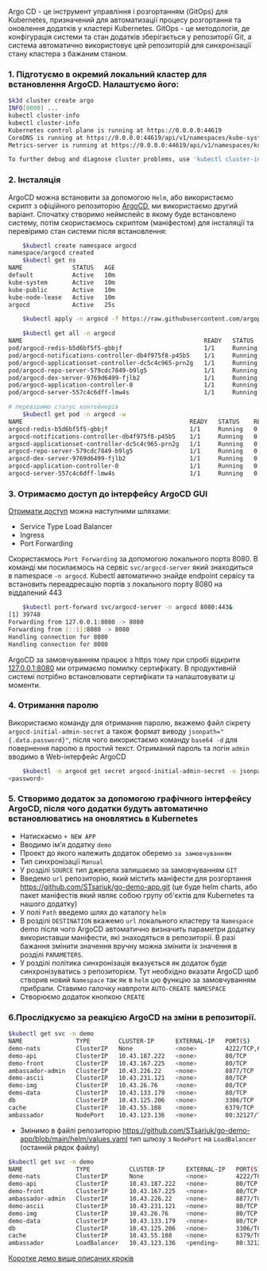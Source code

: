 Argo CD - це інструмент управління і розгортанням (GitOps) для Kubernetes, призначений для автоматизації процесу розгортання та оновлення додатків у кластері Kubernetes. GitOps - це методологія, де конфігурація системи та стан додатків зберігається у репозиторії Git, а система автоматично використовує цей репозиторій для синхронізації стану кластера з бажаним станом.

### 1. Підготуємо в окремий локальний кластер для встановлення ArgoCD. Налаштуємо його:

```bash 
$k3d cluster create argo
INFO[0000] ...                                               
kubectl cluster-info
kubectl cluster-info
Kubernetes control plane is running at https://0.0.0.0:44619
CoreDNS is running at https://0.0.0.0:44619/api/v1/namespaces/kube-system/services/kube-dns:dns/proxy
Metrics-server is running at https://0.0.0.0:44619/api/v1/namespaces/kube-system/services/https:metrics-server:https/proxy

To further debug and diagnose cluster problems, use 'kubectl cluster-info dump'.
```

### 2. Інсталяція
ArgoCD можна встановити за допомогою `Helm`, або використаємо скрипт з офіційного репозиторію [ArgoCD](https://argo-cd.readthedocs.io/en/stable/#quick-start), ми використаємо другий варіант. Спочатку створимо неймспейс в якому буде встановлено систему, потім скористаємось скриптом (маніфестом) для інсталяції та перевіримо стан системи після встановлення:

```bash
    $kubectl create namespace argocd
namespace/argocd created
    $kubectl get ns
NAME              STATUS   AGE
default           Active   10m
kube-system       Active   10m
kube-public       Active   10m
kube-node-lease   Active   10m
argocd            Active   25s

    $kubectl apply -n argocd -f https://raw.githubusercontent.com/argoproj/argo-cd/stable/manifests/install.yaml

    $kubectl get all -n argocd
NAME                                                   READY   STATUS    RESTARTS   AGE
pod/argocd-redis-b5d6bf5f5-gbbjf                       1/1     Running   0          57s
pod/argocd-notifications-controller-db4f975f8-p45b5    1/1     Running   0          57s
pod/argocd-applicationset-controller-dc5c4c965-prn2g   1/1     Running   0          57s
pod/argocd-repo-server-579cdc7849-b9lg5                1/1     Running   0          57s
pod/argocd-dex-server-9769d6499-fjlb2                  1/1     Running   0          57s
pod/argocd-application-controller-0                    1/1     Running   0          56s
pod/argocd-server-557c4c6dff-lmw4s                     1/1     Running   0          56s
```

```bash
# перевіримо статус контейнерів
    $kubectl get pod -n argocd -w
NAME                                               READY   STATUS    RESTARTS   AGE
argocd-redis-b5d6bf5f5-gbbjf                       1/1     Running   0          2m43s
argocd-notifications-controller-db4f975f8-p45b5    1/1     Running   0          2m43s
argocd-applicationset-controller-dc5c4c965-prn2g   1/1     Running   0          2m43s
argocd-repo-server-579cdc7849-b9lg5                1/1     Running   0          2m43s
argocd-dex-server-9769d6499-fjlb2                  1/1     Running   0          2m43s
argocd-application-controller-0                    1/1     Running   0          2m42s
argocd-server-557c4c6dff-lmw4s                     1/1     Running   0          2m42s
```

### 3. Отримаємо доступ до інтерфейсу ArgoCD GUI 
[Отримати доступ](https://argo-cd.readthedocs.io/en/stable/getting_started/#3-access-the-argo-cd-api-server) можна наступними шляхами:  
- Service Type Load Balancer  
- Ingress  
- Port Forwarding 

Скористаємось `Port Forwarding` за допомогою локального порта 8080. В команді ми посилаємось на сервіс `svc/argocd-server` який знаходиться в namespace `-n argocd`. Kubectl автоматично знайде endpoint сервісу та встановить переадресацію портів з локального порту 8080 на віддалений 443 

```bash
    $kubectl port-forward svc/argocd-server -n argocd 8080:443&
[1] 39748
Forwarding from 127.0.0.1:8080 -> 8080
Forwarding from [::1]:8080 -> 8080
Handling connection for 8080
Handling connection for 8080
```
ArgoCD за замовчуванням працює з https тому при спробі відкрити [127.0.0.1:8080](https://127.0.0.1:8080/) ми отримаємо помилку сертифікату. В продуктивній системі потрібно встановлювати сертифікати та налаштовувати ці моменти. 

### 4. Отримання паролю
Використаємо команду для отримання паролю, вкажемо файл сікрету `argocd-initial-admin-secret` а також формат  виводу `jsonpath="{.data.password}"`, після чого використаємо команду `base64 -d` для повернення паролю в простий текст. Отриманий пароль та логін `admin` вводимо в Web-інтерфейс ArgoCD

```bash
    $kubectl -n argocd get secret argocd-initial-admin-secret -o jsonpath="{.data.password}"|base64 -d;echo
<password>
```
### 5. Створимо додаток за допомогою графічного інтерфейсу ArgoCD, після чого додатки будуть автоматично встановлюватись на оновлятись в Kubernetes
- Натискаємо `+ NEW APP` 
- Вводимо ім'я додатку `demo`
- Проект до якого належить додаток оберемо `за замовчуванням`
- Тип синхронізації `Manual` 
- У розділі `SOURCE` тип джерела залишаємо за замовчуванням `GIT`
- Введемо `url` репозиторію, який містить маніфести для розгортання https://github.com/STsariuk/go-demo-app.git (це буде helm charts, або пакет маніфестів який являє собою групу об'єктів для Kubernetes та нашого додатку)
- У полі `Path` введемо шлях до каталогу `helm`   
- В розділі `DESTINATION` вкажемо `url` локального кластеру та `Namespace` demo після чого ArgoCD автоматично визначить параметри додатку використавши маніфести, які знаходяться в репозиторії. В разі бажання змінити значення вручну можна змінити іх значення в розділі `PARAMETERS`.  
- У розділі політика синхронізація вказується як додаток буде синхронізуватись з репозиторієм. Тут необхідно вказати ArgoCD щоб створив новий `Namespace` так як в `helm` цю функцію за замовчуванням прибрали. Ставимо галочку навпроти `AUTO-CREATE NAMESPACE`   
- Створюємо додаток кнопкою `CREATE`

### 6.Прослідкуємо за реакцією ArgoCD на зміни в репозиторії.
 
```bash
$kubectl get svc -n demo
NAME               TYPE        CLUSTER-IP      EXTERNAL-IP   PORT(S)                                                 AGE
demo-nats          ClusterIP   None            <none>        4222/TCP,6222/TCP,8222/TCP,7777/TCP,7422/TCP,7522/TCP   8m38s
demo-api           ClusterIP   10.43.187.222   <none>        80/TCP                                                  8m38s
demo-front         ClusterIP   10.43.167.225   <none>        80/TCP                                                  8m38s
ambassador-admin   ClusterIP   10.43.226.22    <none>        8877/TCP                                                8m38s
demo-ascii         ClusterIP   10.43.231.121   <none>        80/TCP                                                  8m38s
demo-img           ClusterIP   10.43.26.76     <none>        80/TCP                                                  8m38s
demo-data          ClusterIP   10.43.133.179   <none>        80/TCP                                                  8m38s
db                 ClusterIP   10.43.125.206   <none>        3306/TCP                                                8m38s
cache              ClusterIP   10.43.55.108    <none>        6379/TCP                                                8m38s
ambassador         NodePort    10.43.123.136   <none>        80:32127/TCP                                            8m38s
```

- Змінимо в файлі репозиторію https://github.com/STsariuk/go-demo-app/blob/main/helm/values.yaml тип шлюзу з `NodePort` на `LoadBalancer` (останній рядок файлу)

```bash
$kubectl get svc -n demo
NAME               TYPE           CLUSTER-IP      EXTERNAL-IP   PORT(S)                                                 AGE
demo-nats          ClusterIP      None            <none>        4222/TCP,6222/TCP,8222/TCP,7777/TCP,7422/TCP,7522/TCP   10m
demo-api           ClusterIP      10.43.187.222   <none>        80/TCP                                                  10m
demo-front         ClusterIP      10.43.167.225   <none>        80/TCP                                                  10m
ambassador-admin   ClusterIP      10.43.226.22    <none>        8877/TCP                                                10m
demo-ascii         ClusterIP      10.43.231.121   <none>        80/TCP                                                  10m
demo-img           ClusterIP      10.43.26.76     <none>        80/TCP                                                  10m
demo-data          ClusterIP      10.43.133.179   <none>        80/TCP                                                  10m
db                 ClusterIP      10.43.125.206   <none>        3306/TCP                                                10m
cache              ClusterIP      10.43.55.108    <none>        6379/TCP                                                10m
ambassador         LoadBalancer   10.43.123.136   <pending>     80:32127/TCP                                            10m
```

[Коротке демо вище описаних кроків](https://drive.google.com/file/d/1jAoOlXXYBRMLv3eAK0QK2MeF9sjYI2MI/view?usp=sharing)
